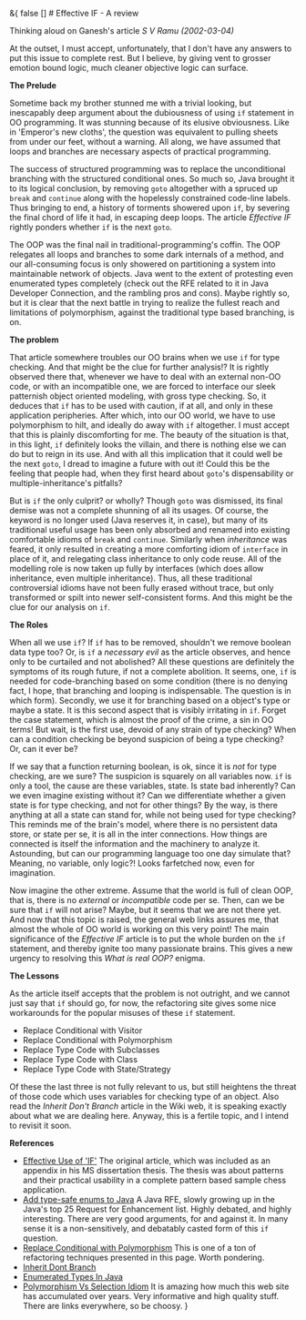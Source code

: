 &{<nil> false <nil> <nil> [] <nil> <nil> <nil> <nil> # Effective IF - A review

Thinking aloud on Ganesh's article
*S V Ramu (2002-03-04)*

At the outset, I must accept, unfortunately, that I don't have any answers to put this issue to complete rest. But I believe, by giving vent to grosser emotion bound logic, much cleaner objective logic can surface.

**The Prelude**

Sometime back my brother stunned me with a trivial looking, but inescapably deep argument about the dubiousness of using `if` statement in OO programming. It was stunning because of its elusive obviousness. Like in 'Emperor's new cloths', the question was equivalent to pulling sheets from under our feet, without a warning. All along, we have assumed that loops and branches are necessary aspects of practical programming.

The success of structured programming was to replace the unconditional branching with the structured conditional ones. So much so, Java brought it to its logical conclusion, by removing `goto` altogether with a spruced up `break` and `continue` along with the hopelessly constrained code-line labels. Thus bringing to end, a history of torments showered upon `if`, by severing the final chord of life it had, in escaping deep loops. The article *Effective IF* rightly ponders whether `if` is the next `goto`.

The OOP was the final nail in traditional-programming's coffin. The OOP relegates all loops and branches to some dark internals of a method, and our all-consuming focus is only showered on partitioning a system into maintainable network of objects. Java went to the extent of protesting even enumerated types completely (check out the RFE related to it in Java Developer Connection, and the rambling pros and cons). Maybe rightly so, but it is clear that the next battle in trying to realize the fullest reach and limitations of polymorphism, against the traditional type based branching, is on.

**The problem**

That article somewhere troubles our OO brains when we use `if` for type checking. And that might be the clue for further analysis!? It is rightly observed there that, whenever we have to deal with an external non-OO code, or with an incompatible one, we are forced to interface our sleek patternish object oriented modeling, with gross type checking. So, it deduces that `if` has to be used with caution, if at all, and only in these application peripheries. After which, into our OO world, we have to use polymorphism to hilt, and ideally do away with `if` altogether. I must accept that this is plainly discomforting for me. The beauty of the situation is that, in this light, `if` definitely looks the villain, and there is nothing else we can do but to reign in its use. And with all this implication that it could well be the next `goto`, I dread to imagine a future with out it! Could this be the feeling that people had, when they first heard about `goto`'s dispensability or multiple-inheritance's pitfalls?

But is `if` the only culprit? or wholly? Though `goto` was dismissed, its final demise was not a complete shunning of all its usages. Of course, the keyword is no longer used (Java reserves it, in case), but many of its traditional useful usage has been only absorbed and renamed into existing comfortable idioms of `break` and `continue`. Similarly when *inheritance* was feared, it only resulted in creating a more comforting idiom of `interface` in place of it, and relegating class inheritance to only code reuse. All of the modelling role is now taken up fully by interfaces (which does allow inheritance, even multiple inheritance). Thus, all these traditional controversial idioms have not been fully erased without trace, but only transformed or spilt into newer self-consistent forms. And this might be the clue for our analysis on `if`.

**The Roles**

When all we use `if`? If `if` has to be removed, shouldn't we remove boolean data type too? Or, is `if` a *necessary evil* as the article observes, and hence only to be curtailed and not abolished? All these questions are definitely the symptoms of its rough future, if not a complete abolition. It seems, one, `if` is needed for code-branching based on some condition (there is no denying fact, I hope, that branching and looping is indispensable. The question is in which form). Secondly, we use it for branching based on a object's type or maybe a state. It is this second aspect that is visibly irritating in `if`. Forget the case statement, which is almost the proof of the crime, a sin in OO terms! But wait, is the first use, devoid of any strain of type checking? When can a condition checking be beyond suspicion of being a type checking? Or, can it ever be?

If we say that a function returning boolean, is ok, since it is *not* for type checking, are we sure? The suspicion is squarely on all variables now. `if` is only a tool, the cause are these variables, state. Is state bad inherently? Can we even imagine existing without it? Can we differentiate whether a given state is for type checking, and not for other things? By the way, is there anything at all a state can stand for, while not being used for type checking? This reminds me of the brain's model, where there is no persistent data store, or state per se, it is all in the inter connections. How things are connected is itself the information and the machinery to analyze it. Astounding, but can our programming language too one day simulate that? Meaning, no variable, only logic?! Looks farfetched now, even for imagination.

Now imagine the other extreme. Assume that the world is full of clean OOP, that is, there is no *external* or *incompatible* code per se. Then, can we be sure that `if` will not arise? Maybe, but it seems that we are not there yet. And now that this topic is raised, the general web links assures me, that almost the whole of OO world is working on this very point! The main significance of the *Effective IF* article is to put the whole burden on the `if` statement, and thereby ignite too many passionate brains. This gives a new urgency to resolving this *What is real OOP?* enigma.

**The Lessons**

As the article itself accepts that the problem is not outright, and we cannot just say that `if` should go, for now, the refactoring site gives some nice workarounds for the popular misuses of these `if` statement.

*   Replace Conditional with Visitor
*   Replace Conditional with Polymorphism
*   Replace Type Code with Subclasses
*   Replace Type Code with Class
*   Replace Type Code with State/Strategy

Of these the last three is not fully relevant to us, but still heightens the threat of those code which uses variables for checking type of an object. Also read the *Inherit Don't Branch* article in the Wiki web, it is speaking exactly about what we are dealing here. Anyway, this is a fertile topic, and I intend to revisit it soon.

**References**

*   [Effective Use of 'IF'](http://www.tattvum.com/Articles/2002/2002-03/2002-03-08/Ganesh-SE-20010208-EffectiveIF.html)
    The original article, which was included as an appendix in his MS dissertation thesis. The thesis was about patterns and their practical usability in a complete pattern based sample chess application.
*   [Add type-safe enums to Java](http://developer.java.sun.com/developer/bugParade/bugs/4401321.html)
    A Java RFE, slowly growing up in the Java's top 25 Request for Enhancement list. Highly debated, and highly interesting. There are very good arguments, for and against it. In many sense it is a non-sensitively, and debatably casted form of this `if` question.
*   [Replace Conditional with Polymorphism](http://www.refactoring.com/catalog/replaceConditionalWithPolymorphism.html)
    This is one of a ton of refactoring techniques presented in this page. Worth pondering.
*   [Inherit Dont Branch](http://c2.com/cgi/wiki?InheritDontBranch)
*   [Enumerated Types In Java](http://c2.com/cgi/wiki?EnumeratedTypesInJava)
*   [Polymorphism Vs Selection Idiom](http://c2.com/cgi/wiki?PolymorphismVsSelectionIdiom)
    It is amazing how much this web site has accumulated over years. Very informative and high quality stuff. There are links everywhere, so be choosy.
}
